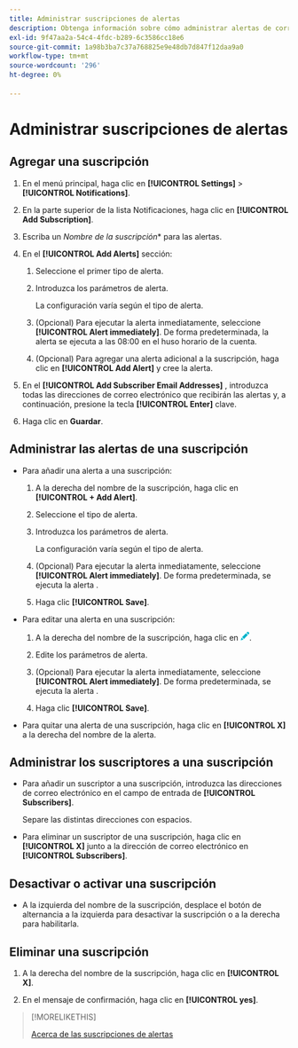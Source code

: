 ```yaml
---
title: Administrar suscripciones de alertas
description: Obtenga información sobre cómo administrar alertas de correo electrónico automáticas.
exl-id: 9f47aa2a-54c4-4fdc-b289-6c3586cc18e6
source-git-commit: 1a98b3ba7c37a768825e9e48db7d847f12daa9a0
workflow-type: tm+mt
source-wordcount: '296'
ht-degree: 0%

---
```


# Administrar suscripciones de alertas

## Agregar una suscripción

1. En el menú principal, haga clic en **[!UICONTROL Settings]** > **[!UICONTROL Notifications]**.

1. En la parte superior de la lista Notificaciones, haga clic en **[!UICONTROL Add Subscription]**.

1. Escriba un *Nombre de la suscripción** para las alertas.

1. En el **[!UICONTROL Add Alerts]** sección:

   1. Seleccione el primer tipo de alerta.

   1. Introduzca los parámetros de alerta.

      La configuración varía según el tipo de alerta.

   1. (Opcional) Para ejecutar la alerta inmediatamente, seleccione **[!UICONTROL Alert immediately]**. De forma predeterminada, la alerta se ejecuta a las 08:00 en el huso horario de la cuenta.

   1. (Opcional) Para agregar una alerta adicional a la suscripción, haga clic en **[!UICONTROL Add Alert]** y cree la alerta.

1. En el **[!UICONTROL Add Subscriber Email Addresses]** , introduzca todas las direcciones de correo electrónico que recibirán las alertas y, a continuación, presione la tecla **[!UICONTROL Enter]** clave.

1. Haga clic en **Guardar**.

## Administrar las alertas de una suscripción

* Para añadir una alerta a una suscripción:

   1. A la derecha del nombre de la suscripción, haga clic en **[!UICONTROL + Add Alert]**.

   1. Seleccione el tipo de alerta.

   1. Introduzca los parámetros de alerta.

      La configuración varía según el tipo de alerta.

   1. (Opcional) Para ejecutar la alerta inmediatamente, seleccione **[!UICONTROL Alert immediately]**. De forma predeterminada, se ejecuta la alerta <!-- at what time? -->.

   1. Haga clic **[!UICONTROL Save]**.

* Para editar una alerta en una suscripción:

   1. A la derecha del nombre de la suscripción, haga clic en ![Editar](/help/dsp/assets/edit.png).

   1. Edite los parámetros de alerta.

   1. (Opcional) Para ejecutar la alerta inmediatamente, seleccione **[!UICONTROL Alert immediately]**. De forma predeterminada, se ejecuta la alerta <!-- at what time? -->.

   1. Haga clic **[!UICONTROL Save]**.

* Para quitar una alerta de una suscripción, haga clic en **[!UICONTROL X]** a la derecha del nombre de la alerta.

## Administrar los suscriptores a una suscripción

* Para añadir un suscriptor a una suscripción, introduzca las direcciones de correo electrónico en el campo de entrada de **[!UICONTROL Subscribers]**.

   Separe las distintas direcciones con espacios.

* Para eliminar un suscriptor de una suscripción, haga clic en **[!UICONTROL X]** junto a la dirección de correo electrónico en **[!UICONTROL Subscribers]**.

## Desactivar o activar una suscripción

* A la izquierda del nombre de la suscripción, desplace el botón de alternancia a la izquierda para desactivar la suscripción o a la derecha para habilitarla.

## Eliminar una suscripción

1. A la derecha del nombre de la suscripción, haga clic en **[!UICONTROL X]**.

1. En el mensaje de confirmación, haga clic en **[!UICONTROL yes]**.

>[!MORELIKETHIS]
>
>[Acerca de las suscripciones de alertas](alerts-about.md)
